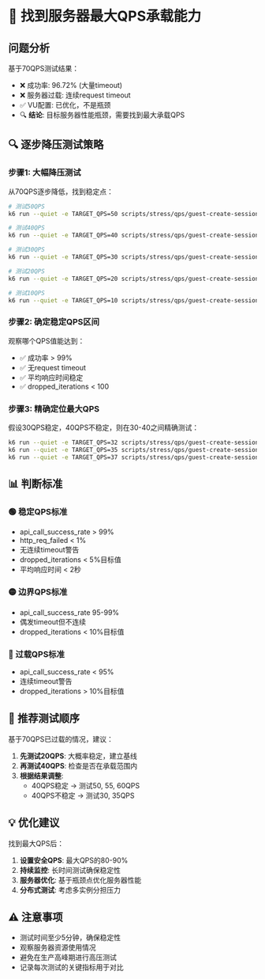 # 🎯 找到服务器最大QPS承载能力

## 问题分析

基于70QPS测试结果：
- ❌ 成功率: 96.72% (大量timeout)
- ❌ 服务器过载: 连续request timeout
- ✅ VU配置: 已优化，不是瓶颈
- 🔍 **结论**: 目标服务器性能瓶颈，需要找到最大承载QPS

## 🔍 逐步降压测试策略

### 步骤1: 大幅降压测试
从70QPS逐步降低，找到稳定点：

```bash
# 测试50QPS
k6 run --quiet -e TARGET_QPS=50 scripts/stress/qps/guest-create-session-qps-test.js

# 测试40QPS  
k6 run --quiet -e TARGET_QPS=40 scripts/stress/qps/guest-create-session-qps-test.js

# 测试30QPS
k6 run --quiet -e TARGET_QPS=30 scripts/stress/qps/guest-create-session-qps-test.js

# 测试20QPS
k6 run --quiet -e TARGET_QPS=20 scripts/stress/qps/guest-create-session-qps-test.js

# 测试10QPS
k6 run --quiet -e TARGET_QPS=10 scripts/stress/qps/guest-create-session-qps-test.js
```

### 步骤2: 确定稳定QPS区间
观察哪个QPS值能达到：
- ✅ 成功率 > 99%
- ✅ 无request timeout
- ✅ 平均响应时间稳定
- ✅ dropped_iterations < 100

### 步骤3: 精确定位最大QPS
假设30QPS稳定，40QPS不稳定，则在30-40之间精确测试：

```bash
k6 run --quiet -e TARGET_QPS=32 scripts/stress/qps/guest-create-session-qps-test.js
k6 run --quiet -e TARGET_QPS=35 scripts/stress/qps/guest-create-session-qps-test.js
k6 run --quiet -e TARGET_QPS=37 scripts/stress/qps/guest-create-session-qps-test.js
```

## 📊 判断标准

### 🟢 稳定QPS标准
- api_call_success_rate > 99%
- http_req_failed < 1%
- 无连续timeout警告
- dropped_iterations < 5%目标值
- 平均响应时间 < 2秒

### 🟡 边界QPS标准
- api_call_success_rate 95-99%
- 偶发timeout但不连续
- dropped_iterations < 10%目标值

### 🔴 过载QPS标准
- api_call_success_rate < 95%
- 连续timeout警告
- dropped_iterations > 10%目标值

## 🎯 推荐测试顺序

基于70QPS已过载的情况，建议：

1. **先测试20QPS**: 大概率稳定，建立基线
2. **再测试40QPS**: 检查是否在承载范围内
3. **根据结果调整**: 
   - 40QPS稳定 → 测试50, 55, 60QPS
   - 40QPS不稳定 → 测试30, 35QPS

## 💡 优化建议

找到最大QPS后：
1. **设置安全QPS**: 最大QPS的80-90%
2. **持续监控**: 长时间测试确保稳定性
3. **服务器优化**: 基于瓶颈点优化服务器性能
4. **分布式测试**: 考虑多实例分担压力

## ⚠️ 注意事项

- 测试时间至少5分钟，确保稳定性
- 观察服务器资源使用情况
- 避免在生产高峰期进行高压测试
- 记录每次测试的关键指标用于对比
